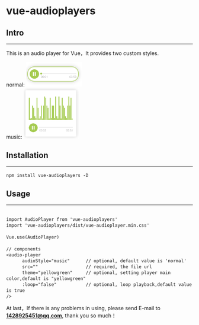 # vue-audioplayers

## Intro

---

This is an audio player for Vue，It provides two custom styles.

normal: <img src="./docImg/style-normal.png" alt="样式1" width="150"  />  
music: <img src="./docImg/style-music.png" alt="样式2" width="150"  />

## Installation

---

`npm install vue-audioplayers -D`

## Usage

---

```// main.js

import AudioPlayer from 'vue-audioplayers'
import 'vue-audioplayers/dist/vue-audioplayer.min.css'

Vue.use(AudioPlayer)

// components
<audio-player
      audioStyle="music"      // optional, default value is 'normal'
      src=""                  // required, the file url
      theme="yellowgreen"     // optional, setting player main color,default is "yellowgreen"
      :loop="false"           // optional, loop playback,default value is true
/>

```

At last，If there is any problems in using, please send E-mail to **1428925451@qq.com**, thank you so much！
